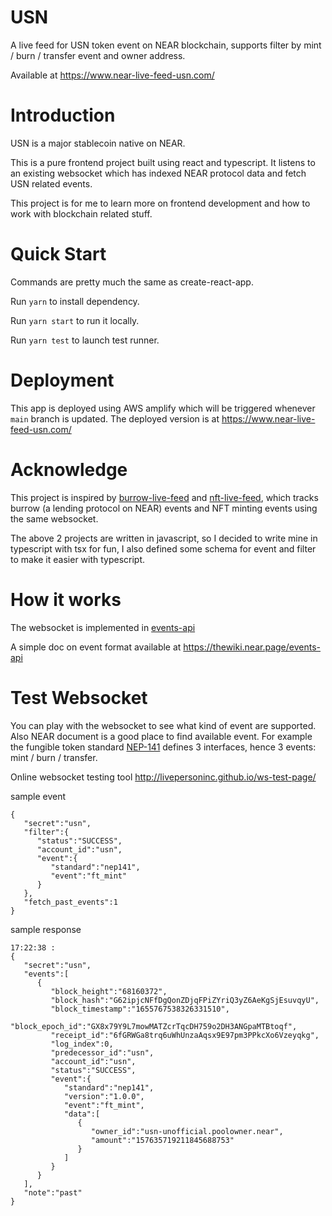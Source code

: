 # USN
A live feed for USN token event on NEAR blockchain, supports filter by mint / burn / transfer event and owner address.

Available at https://www.near-live-feed-usn.com/

# Introduction
USN is a major stablecoin native on NEAR.

This is a pure frontend project built using react and typescript. It listens to an existing websocket which has indexed NEAR protocol data and fetch USN related events.

This project is for me to learn more on frontend development and how to work with blockchain related stuff.

# Quick Start
Commands are pretty much the same as create-react-app.

Run `yarn` to install dependency.

Run `yarn start` to run it locally.

Run `yarn test` to launch test runner.

# Deployment 
This app is deployed using AWS amplify which will be triggered whenever `main` branch is updated. The deployed version is at https://www.near-live-feed-usn.com/

# Acknowledge
This project is inspired by [burrow-live-feed](https://github.com/NearDeFi/burrow-live-feed) and [nft-live-feed](https://github.com/evgenykuzyakov/nft-mints), which tracks burrow (a lending protocol on NEAR) events and NFT minting events using the same websocket.

The above 2 projects are written in javascript, so I decided to write mine in typescript with tsx for fun, I also defined some schema for event and filter to make it easier with typescript.

# How it works 
The websocket is implemented in [events-api](https://github.com/evgenykuzyakov/event-api)

A simple doc on event format available at https://thewiki.near.page/events-api

# Test Websocket
You can play with the websocket to see what kind of event are supported.
Also NEAR document is a good place to find available event. For example the fungible token standard [NEP-141](https://nomicon.io/Standards/Tokens/FungibleToken/Core) defines 3 interfaces, hence 3 events: mint / burn / transfer.

Online websocket testing tool http://livepersoninc.github.io/ws-test-page/

sample event
```
{
   "secret":"usn",
   "filter":{
      "status":"SUCCESS",
      "account_id":"usn",
      "event":{
         "standard":"nep141",
         "event":"ft_mint"
      }
   },
   "fetch_past_events":1
}
```

sample response
```
17:22:38 : 
{
   "secret":"usn",
   "events":[
      {
         "block_height":"68160372",
         "block_hash":"G62ipjcNFfDgQonZDjqFPiZYriQ3yZ6AeKgSjEsuvqyU",
         "block_timestamp":"1655767538326331510",
         "block_epoch_id":"GX8x79Y9L7mowMATZcrTqcDH759o2DH3ANGpaMTBtoqf",
         "receipt_id":"6fGRWGa8trq6uWhUnzaAqsx9E97pm3PPkcXo6Vzeyqkg",
         "log_index":0,
         "predecessor_id":"usn",
         "account_id":"usn",
         "status":"SUCCESS",
         "event":{
            "standard":"nep141",
            "version":"1.0.0",
            "event":"ft_mint",
            "data":[
               {
                  "owner_id":"usn-unofficial.poolowner.near",
                  "amount":"157635719211845688753"
               }
            ]
         }
      }
   ],
   "note":"past"
}
```
